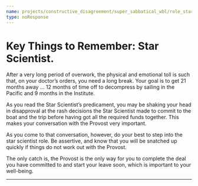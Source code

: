 ```yaml
---
name: projects/constructive_disagreement/super_sabbatical_wbl/role_star_scientist_pep_talk.md
type: noResponse
---
```


# Key Things to Remember: Star Scientist.

After a very long period of overwork, the physical and emotional toll is such that, on your doctor’s orders, you need a long break. Your goal is to get 21 months away ... 12 months of time off to decompress by sailing in the Pacific and 9 months in the Institute. 

As you read the Star Scientist’s predicament, you may be shaking your head in disapproval at the rash decisions the Star Scientist made to commit to the boat and the trip before having got all the required funds together. This makes your conversation with the Provost very important. 

As you come to that conversation, however, do your best to step into the star scientist role. Be assertive, and know that you will be snatched up quickly if things do not work out with the Provost. 

The only catch is, the Provost is the only way for you to complete the deal you have committed to and start your leave soon, which is important to your well-being. 

---